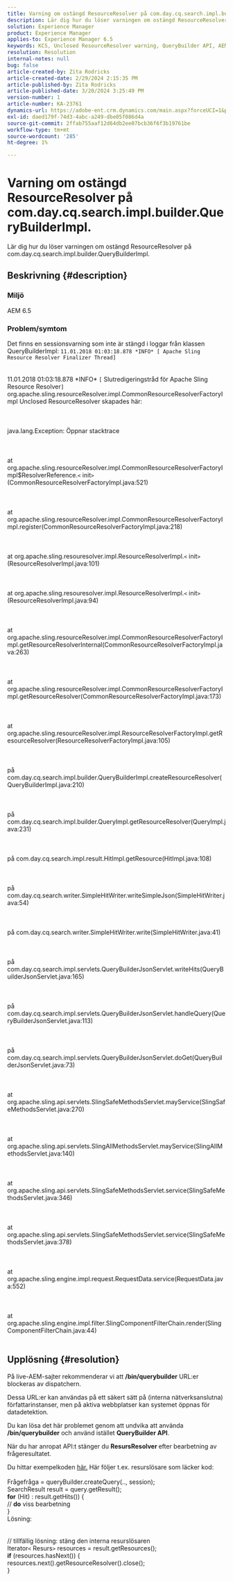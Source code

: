 ```yaml
---
title: Varning om ostängd ResourceResolver på com.day.cq.search.impl.builder.QueryBuilderImpl.
description: Lär dig hur du löser varningen om ostängd ResourceResolver på com.day.cq.search.impl.builder.QueryBuilderImpl.
solution: Experience Manager
product: Experience Manager
applies-to: Experience Manager 6.5
keywords: KCS, Unclosed ResourceResolver warning, QueryBuilder API, AEM 6.5
resolution: Resolution
internal-notes: null
bug: false
article-created-by: Zita Rodricks
article-created-date: 2/29/2024 2:15:35 PM
article-published-by: Zita Rodricks
article-published-date: 3/20/2024 3:25:49 PM
version-number: 1
article-number: KA-23761
dynamics-url: https://adobe-ent.crm.dynamics.com/main.aspx?forceUCI=1&pagetype=entityrecord&etn=knowledgearticle&id=3cffbcfd-0cd7-ee11-9079-6045bd006ce9
exl-id: daed179f-74d3-4abc-a249-dbe05f086d4a
source-git-commit: 2ffab755aaf12d64db2ee07bcb36f6f3b19761be
workflow-type: tm+mt
source-wordcount: '285'
ht-degree: 1%

---
```


# Varning om ostängd ResourceResolver på com.day.cq.search.impl.builder.QueryBuilderImpl.


Lär dig hur du löser varningen om ostängd ResourceResolver på com.day.cq.search.impl.builder.QueryBuilderImpl.

## Beskrivning {#description}


### Miljö

AEM 6.5

### Problem/symtom

Det finns en sessionsvarning som inte är stängd i loggar från klassen QueryBuilderImpl: `11.01.2018 01:03:18.878 *INFO* [ Apache Sling Resource Resolver Finalizer Thread]`
<br><br><br>11.01.2018 01:03:18.878 \*INFO\* `[` Slutredigeringstråd för Apache Sling Resource Resolver`]`  org.apache.sling.resourceResolver.impl.CommonResourceResolverFactoryImpl Unclosed ResourceResolver skapades här: <br><br><br><br>java.lang.Exception: Öppnar stacktrace<br><br><br><br>at org.apache.sling.resourceResolver.impl.CommonResourceResolverFactoryImpl$ResolverReference.`<` init`>` (CommonResourceResolverFactoryImpl.java:521)<br><br><br><br>at org.apache.sling.resourceResolver.impl.CommonResourceResolverFactoryImpl.register(CommonResourceResolverFactoryImpl.java:218)<br><br><br><br>at org.apache.sling.resouresolver.impl.ResourceResolverImpl.`<` init`>` (ResourceResolverImpl.java:101)<br><br><br><br>at org.apache.sling.resouresolver.impl.ResourceResolverImpl.`<` init`>` (ResourceResolverImpl.java:94)<br><br><br><br>at org.apache.sling.resourceResolver.impl.CommonResourceResolverFactoryImpl.getResourceResolverInternal(CommonResourceResolverFactoryImpl.java:263)<br><br><br><br>at org.apache.sling.resourceResolver.impl.CommonResourceResolverFactoryImpl.getResourceResolver(CommonResourceResolverFactoryImpl.java:173)<br><br><br><br>at org.apache.sling.resourceResolver.impl.ResourceResolverFactoryImpl.getResourceResolver(ResourceResolverFactoryImpl.java:105)<br><br><br><br>på com.day.cq.search.impl.builder.QueryBuilderImpl.createResourceResolver(QueryBuilderImpl.java:210)<br><br><br><br>på com.day.cq.search.impl.builder.QueryImpl.getResourceResolver(QueryImpl.java:231)<br><br><br><br>på com.day.cq.search.impl.result.HitImpl.getResource(HitImpl.java:108)<br><br><br><br>på com.day.cq.search.writer.SimpleHitWriter.writeSimpleJson(SimpleHitWriter.java:54)<br><br><br><br>på com.day.cq.search.writer.SimpleHitWriter.write(SimpleHitWriter.java:41)<br><br><br><br>på com.day.cq.search.impl.servlets.QueryBuilderJsonServlet.writeHits(QueryBuilderJsonServlet.java:165)<br><br><br><br>på com.day.cq.search.impl.servlets.QueryBuilderJsonServlet.handleQuery(QueryBuilderJsonServlet.java:113)<br><br><br><br>på com.day.cq.search.impl.servlets.QueryBuilderJsonServlet.doGet(QueryBuilderJsonServlet.java:73)<br><br><br><br>at org.apache.sling.api.servlets.SlingSafeMethodsServlet.mayService(SlingSafeMethodsServlet.java:270)<br><br><br><br>at org.apache.sling.api.servlets.SlingAllMethodsServlet.mayService(SlingAllMethodsServlet.java:140)<br><br><br><br>at org.apache.sling.api.servlets.SlingSafeMethodsServlet.service(SlingSafeMethodsServlet.java:346)<br><br><br><br>at org.apache.sling.api.servlets.SlingSafeMethodsServlet.service(SlingSafeMethodsServlet.java:378)<br><br><br><br>at org.apache.sling.engine.impl.request.RequestData.service(RequestData.java:552)<br><br><br><br>at org.apache.sling.engine.impl.filter.SlingComponentFilterChain.render(SlingComponentFilterChain.java:44)<br><br>

## Upplösning {#resolution}


På live-AEM-sajter rekommenderar vi att <b>/bin/querybuilder</b> URL:er blockeras av dispatchern.

Dessa URL:er kan användas på ett säkert sätt på (interna nätverksanslutna) författarinstanser, men på aktiva webbplatser kan systemet öppnas för datadetektion.

Du kan lösa det här problemet genom att undvika att använda<b> /bin/querybuilder</b> och använd istället <b>QueryBuilder API</b>.

När du har anropat API:t stänger du <b>ResursResolver </b>efter bearbetning av frågeresultatet.

Du hittar exempelkoden [här.](https://github.com/Adobe-Consulting-Services/acs-aem-samples/blob/master/bundle/src/main/java/com/adobe/acs/samples/search/querybuilder/impl/SampleQueryBuilder.java#L195) Här följer t.ex. resurslösare som läcker kod:
<br> <br>Frågefråga = queryBuilder.createQuery(.., session);<br>SearchResult result = query.getResult();<br><b>for</b> (Hit) : result.getHits()) {<br>// <b>do</b> viss bearbetning<br>}<br>
Lösning:
<br> <br> <br>// tillfällig lösning: stäng den interna resurslösaren<br>Iterator`<` Resurs`>`  resources = result.getResources();<br><b>if</b> (resources.hasNext()) {<br>resources.next().getResourceResolver().close();<br>}
